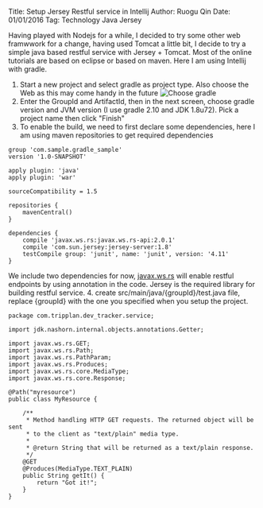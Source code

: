 Title: Setup Jersey Restful service in Intellij
Author: Ruogu Qin
Date: 01/01/2016
Tag: Technology
     Java
     Jersey

Having played with Nodejs for a while, I decided to try some other web framwwork for a change, having used Tomcat a little bit, I decide to try a simple java based restful service with Jersey + Tomcat. Most of the online tutorials are based on eclipse or based on maven. Here I am using Intellij with gradle.

1. Start a new project and select gradle as project type. Also choose the Web as this may come handy in the future
![Choose gradle](/home/ruogu/Pictures/post31/choose_gradle.png)
2. Enter the GroupId and ArtifactId, then in the next screen, choose gradle version and JVM version (I use gradle 2.10 and JDK 1.8u72). Pick a project name then click "Finish"
3. To enable the build, we need to first declare some dependencies, here I am using maven repositories to get required dependencies
~~~~
group 'com.sample.gradle_sample'
version '1.0-SNAPSHOT'

apply plugin: 'java'
apply plugin: 'war'

sourceCompatibility = 1.5

repositories {
    mavenCentral()
}

dependencies {
    compile 'javax.ws.rs:javax.ws.rs-api:2.0.1'
    compile 'com.sun.jersey:jersey-server:1.8'
    testCompile group: 'junit', name: 'junit', version: '4.11'
}

~~~~
We include two dependencies for now, [javax.ws.rs](https://jax-rs-spec.java.net) will enable restful endpoints by using annotation in the code. Jersey is the required library for building restful service.
4. create src/main/java/{groupId}/test.java file, replace {groupId} with the one you specified when you setup the project.
~~~~{.java}
package com.tripplan.dev_tracker.service;

import jdk.nashorn.internal.objects.annotations.Getter;

import javax.ws.rs.GET;
import javax.ws.rs.Path;
import javax.ws.rs.PathParam;
import javax.ws.rs.Produces;
import javax.ws.rs.core.MediaType;
import javax.ws.rs.core.Response;

@Path("myresource")
public class MyResource {

    /**
     * Method handling HTTP GET requests. The returned object will be sent
     * to the client as "text/plain" media type.
     *
     * @return String that will be returned as a text/plain response.
     */
    @GET
    @Produces(MediaType.TEXT_PLAIN)
    public String getIt() {
        return "Got it!";
    }
}
~~~~